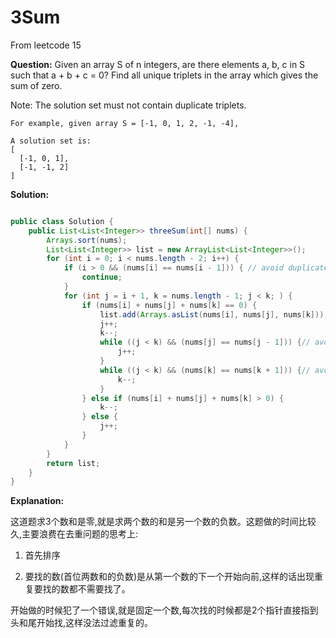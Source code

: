 # 3Sum

From leetcode 15

**Question:**
Given an array S of n integers, are there elements a, b, c in S such that a + b + c = 0? Find all unique triplets in the array which gives the sum of zero.

Note: The solution set must not contain duplicate triplets.

```
For example, given array S = [-1, 0, 1, 2, -1, -4],

A solution set is:
[
  [-1, 0, 1],
  [-1, -1, 2]
]

```

**Solution:**

```java

public class Solution {
    public List<List<Integer>> threeSum(int[] nums) {
        Arrays.sort(nums);
        List<List<Integer>> list = new ArrayList<List<Integer>>();
        for (int i = 0; i < nums.length - 2; i++) {
            if (i > 0 && (nums[i] == nums[i - 1])) { // avoid duplicates
                continue;
            }
            for (int j = i + 1, k = nums.length - 1; j < k; ) {
                if (nums[i] + nums[j] + nums[k] == 0) {
                    list.add(Arrays.asList(nums[i], nums[j], nums[k]));
                    j++;
                    k--;
                    while ((j < k) && (nums[j] == nums[j - 1])) {// avoid duplicates
                        j++;
                    }
                    while ((j < k) && (nums[k] == nums[k + 1])) {// avoid duplicates
                        k--;
                    }
                } else if (nums[i] + nums[j] + nums[k] > 0) {
                    k--;
                } else {
                    j++;
                }
            }
        }
        return list;
    }
}

```


**Explanation:**

这道题求3个数和是零,就是求两个数的和是另一个数的负数。这题做的时间比较久,主要浪费在去重问题的思考上:

1. 首先排序

2. 要找的数(首位两数和的负数)是从第一个数的下一个开始向前,这样的话出现重复要找的数都不需要找了。


开始做的时候犯了一个错误,就是固定一个数,每次找的时候都是2个指针直接指到头和尾开始找,这样没法过滤重复的。